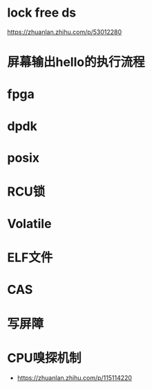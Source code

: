 # lock free ds

https://zhuanlan.zhihu.com/p/53012280



# 屏幕输出hello的执行流程



# fpga





# dpdk



# posix



# RCU锁



# Volatile



# ELF文件



# CAS



# 写屏障



# CPU嗅探机制

- https://zhuanlan.zhihu.com/p/115114220